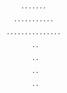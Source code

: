 <pre>          .......          </pre>
<pre>        ...........        </pre>
<pre>      ...............      </pre>
<pre>             ..             </pre>
<pre>             ..             </pre>
<pre>             ..             </pre>
<pre>             ..             </pre>
